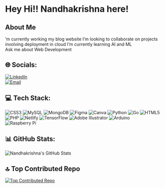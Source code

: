 # Hey Hi!! Nandhakrishna here!

## About Me

’m currently working my blog website 
I’m looking to collaborate on projects involving deployment in cloud 
I’m currently learning AI and ML  
Ask me about Web Development

## 🌐 Socials:

[![LinkedIn](https://img.shields.io/badge/LinkedIn-0077B5?style=for-the-badge&logo=linkedin&logoColor=white)](https://www.linkedin.com/in/nandhakrishna10/)  
[![Email](https://img.shields.io/badge/Email-D14836?style=for-the-badge&logo=gmail&logoColor=white)](mailto:nandhakrishna004@gmail.com)

## 💻 Tech Stack:

![CSS3](https://img.shields.io/badge/CSS3-1572B6?style=for-the-badge&logo=css3&logoColor=white) 
![MySQL](https://img.shields.io/badge/MySQL-00000F?style=for-the-badge&logo=mysql&logoColor=white) 
![MongoDB](https://img.shields.io/badge/MongoDB-4EA94B?style=for-the-badge&logo=mongodb&logoColor=white) 
![Figma](https://img.shields.io/badge/Figma-F24E1E?style=for-the-badge&logo=figma&logoColor=white) 
![Canva](https://img.shields.io/badge/Canva-00C4CC?style=for-the-badge&logo=canva&logoColor=white) 
![Python](https://img.shields.io/badge/Python-3776AB?style=for-the-badge&logo=python&logoColor=white) 
![Go](https://img.shields.io/badge/Go-00ADD8?style=for-the-badge&logo=go&logoColor=white) 
![HTML5](https://img.shields.io/badge/HTML5-E34F26?style=for-the-badge&logo=html5&logoColor=white) 
![PHP](https://img.shields.io/badge/PHP-777BB4?style=for-the-badge&logo=php&logoColor=white) 
![Netlify](https://img.shields.io/badge/Netlify-00C7B7?style=for-the-badge&logo=netlify&logoColor=white) 
![TensorFlow](https://img.shields.io/badge/TensorFlow-FF6F00?style=for-the-badge&logo=tensorflow&logoColor=white) 
![Adobe Illustrator](https://img.shields.io/badge/Adobe%20Illustrator-FF9A00?style=for-the-badge&logo=adobeillustrator&logoColor=white) 
![Arduino](https://img.shields.io/badge/Arduino-00979D?style=for-the-badge&logo=arduino&logoColor=white) 
![Raspberry Pi](https://img.shields.io/badge/Raspberry%20Pi-A22846?style=for-the-badge&logo=raspberrypi&logoColor=white)

## 📊 GitHub Stats:

![Nandhakrishna's GitHub Stats](https://github-readme-stats.vercel.app/api?username=nandhakrishna10&show_icons=true&theme=radical)

## 🔝 Top Contributed Repo

[![Top Contributed Repo](https://github-readme-stats.vercel.app/api/pin/?username=nandhakrishna10&repo=MERN-Blog-Website&theme=radical)](https://github.com/nandhakrishna10/MERN-Blog-Website)
